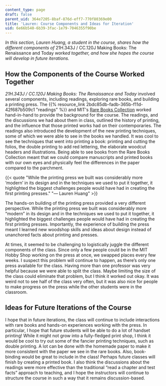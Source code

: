 ```yaml
---
content_type: page
draft: false
parent_uid: 364e7205-8baf-876d-eff7-770f80369e00
title: 'Lauren: Course Components and Ideas for Iteration'
uid: 6e66b540-6b39-3fac-1e79-7046355f90be
---
```

_In this section, Lauren Huang, a student in the course, shares how the different components of_ 21H.343J / CC.120J Making Books: The Renaissance and Today _worked together, and how she hopes the course will develop in future iterations._

## How the Components of the Course Worked Together

_21H.343J / CC.120J Making Books: The Renaissance and Today_ involved several components, including readings, exploring rare books, and building a printing press. The {{% resource_link 2bdc85db-fadb-365b-f11d-42f687b509c1 "readings" %}} and MIT's [Rare Books Collection](https://libraries.mit.edu/distinctive-collections/collections/rare-books/) worked hand-in-hand to provide the background for the course. The readings, and the discussions we had about them in class, outlined the history of printing, and the influence that those printed works had on their contemporaries. The readings also introduced the development of the new printing techniques, some of which we were able to see in the books we handled. It was cool to see the techniques that went into printing a book: printing and cutting the folios, the double printing to add red lettering, the elaborate woodcut headers and illustrations. Being able to see books from the Rare Books Collection meant that we could compare manuscripts and printed books with our own eyes and physically feel the differences in the paper compared to the parchment.

{{< quote "While the printing press we built was considerably more ‘modern’ in its design and in the techniques we used to put it together, it highlighted the biggest challenges people would have had in creating the first printing presses." "— Lauren Huang" >}}

The hands-on building of the printing press provided a very different perspective. While the printing press we built was considerably more “modern” in its design and in the techniques we used to put it together, it highlighted the biggest challenges people would have had in creating the first printing presses. Importantly, the experience of building the press meant I learned new woodshop skills and ideas about design instead of unanchored facts about printing and presses.

At times, it seemed to be challenging to logistically juggle the different components of the class. Since only a few people could be in the MIT Hobby Shop working on the press at once, we swapped places every few weeks. I suspect this problem will continue to happen, as there’s only one press available for the class. Having more than one professor was very helpful because we were able to split the class. Maybe limiting the size of the class could eliminate that problem, but I think it worked out okay. It was weird not to see half of the class very often, but it was also nice for people to make progress on the press while the other students were in the classroom.

## Ideas for Future Iterations of the Course

I hope that in future iterations, the class will continue to include interactions with rare books and hands-on experiences working with the press. In particular, I hope that future students will be able to do a lot of handset printing! While it might not grow into a fully-fledged print shop, I think it would be cool to try out some of the fancier printing techniques, such as double printing. A lot can be done with the homemade paper to make it more consistent with the paper we see in the rare books. Also, book-binding would be great to include in the class! Perhaps future classes will finish by creating a printed book. I also think the discussions about the readings were more effective than the traditional “read a chapter and test facts” approach to teaching, and I hope the instructors will continue to structure the course in such a way that it remains discussion-based.